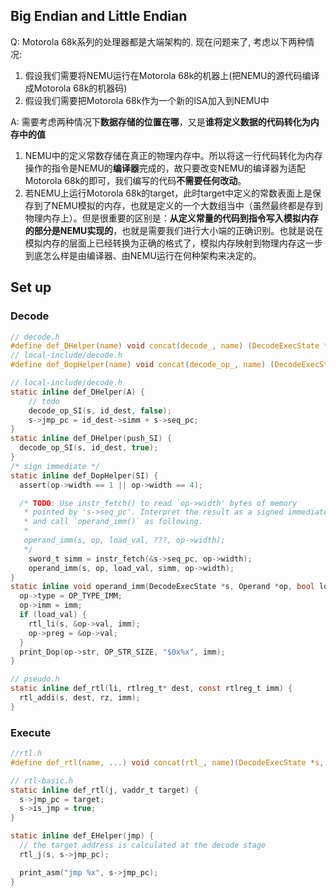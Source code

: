 ## Big Endian and Little Endian

Q: Motorola 68k系列的处理器都是大端架构的. 现在问题来了, 考虑以下两种情况:
1. 假设我们需要将NEMU运行在Motorola 68k的机器上(把NEMU的源代码编译成Motorola 68k的机器码)
2. 假设我们需要把Motorola 68k作为一个新的ISA加入到NEMU中

A: 需要考虑两种情况下**数据存储的位置在哪**，又是**谁将定义数据的代码转化为内存中的值** 
1. NEMU中的定义常数存储在真正的物理内存中。所以将这一行代码转化为内存操作的指令是NEMU的**编译器**完成的，故只要改变NEMU的编译器为适配Motorola 68k的即可，我们编写的代码**不需要任何改动**。
2. 若NEMU上运行Motorola 68k的target，此时target中定义的常数表面上是保存到了NEMU模拟的内存，也就是定义的一个大数组当中（虽然最终都是存到物理内存上）。但是很重要的区别是：**从定义常量的代码到指令写入模拟内存的部分是NEMU实现的**，也就是需要我们进行大小端的正确识别。也就是说在模拟内存的层面上已经转换为正确的格式了，模拟内存映射到物理内存这一步到底怎么样是由编译器、由NEMU运行在何种架构来决定的。



## Set up
### Decode
```c
// decode.h
#define def_DHelper(name) void concat(decode_, name) (DecodeExecState *s)
// local-include/decode.h
#define def_DopHelper(name) void concat(decode_op_, name) (DecodeExecState *s, Operand *op, bool load_val)

// local-include/decode.h
static inline def_DHelper(A) {
    // todo
    decode_op_SI(s, id_dest, false);
    s->jmp_pc = id_dest->simm + s->seq_pc;
}
static inline def_DHelper(push_SI) {
  decode_op_SI(s, id_dest, true);
}
/* sign immediate */
static inline def_DopHelper(SI) {
  assert(op->width == 1 || op->width == 4);

  /* TODO: Use instr_fetch() to read `op->width' bytes of memory
   * pointed by 's->seq_pc'. Interpret the result as a signed immediate,
   * and call `operand_imm()` as following.
   *
   operand_imm(s, op, load_val, ???, op->width);
   */
    sword_t simm = instr_fetch(&s->seq_pc, op->width);
    operand_imm(s, op, load_val, simm, op->width);
}
static inline void operand_imm(DecodeExecState *s, Operand *op, bool load_val, word_t imm, int width) {
  op->type = OP_TYPE_IMM;
  op->imm = imm;
  if (load_val) {
    rtl_li(s, &op->val, imm);
    op->preg = &op->val;
  }
  print_Dop(op->str, OP_STR_SIZE, "$0x%x", imm);
}

// pseudo.h
static inline def_rtl(li, rtlreg_t* dest, const rtlreg_t imm) {
  rtl_addi(s, dest, rz, imm);
}
```

### Execute
```c
//rtl.h
#define def_rtl(name, ...) void concat(rtl_, name)(DecodeExecState *s, __VA_ARGS__)

// rtl-basic.h
static inline def_rtl(j, vaddr_t target) {
  s->jmp_pc = target;
  s->is_jmp = true;
}

static inline def_EHelper(jmp) {
  // the target address is calculated at the decode stage
  rtl_j(s, s->jmp_pc);

  print_asm("jmp %x", s->jmp_pc);
}
```
